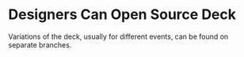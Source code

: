 Designers Can Open Source Deck
==============================

Variations of the deck, usually for different events, can be found on separate branches.
